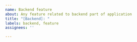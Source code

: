 ```yaml
---
name: Backend feature
about: Any feature related to backend part of application
title: "[Backend]: "
labels: backend, feature
assignees: ''

---
```



